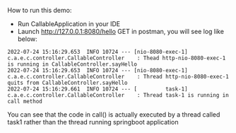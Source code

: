 How to run this demo:
- Run CallableApplication in your IDE
- Launch http://127.0.0.1:8080/hello GET in postman, you will see log like below:
```aidl
2022-07-24 15:16:29.653  INFO 10724 --- [nio-8080-exec-1] c.a.e.c.controller.CallableController    : Thead http-nio-8080-exec-1 is running in CallableController.sayHello
2022-07-24 15:16:29.653  INFO 10724 --- [nio-8080-exec-1] c.a.e.c.controller.CallableController    : Thread http-nio-8080-exec-1 quits from CallableController.sayHello
2022-07-24 15:16:29.661  INFO 10724 --- [         task-1] c.a.e.c.controller.CallableController    : Thread task-1 is running in call method
```
You can see that the code in call() is actually executed by a thread called task1 rather than the thread running springboot application
